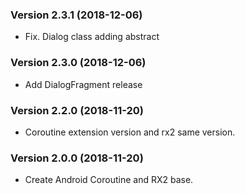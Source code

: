 ### Version 2.3.1 (2018-12-06)
- Fix. Dialog class adding abstract

### Version 2.3.0 (2018-12-06)
- Add DialogFragment release

### Version 2.2.0 (2018-11-20)
- Coroutine extension version and rx2 same version.

### Version 2.0.0 (2018-11-20)
 - Create Android Coroutine and RX2 base.